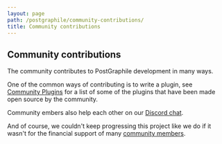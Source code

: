 ```yaml
---
layout: page
path: /postgraphile/community-contributions/
title: Community contributions
---
```


## Community contributions

The community contributes to PostGraphile development in many ways.

One of the common ways of contributing is to write a plugin, see [Community Plugins](/postgraphile/community-plugins/) for a list of some of the plugins that have been made open source by the community.

Community embers also help each other on our [Discord chat](http://discord.gg/graphile).

And of course, we couldn't keep progressing this project like we do if it wasn't for the financial support of many [community members](https://github.com/graphile/postgraphile/blob/master/SPONSORS.md).

